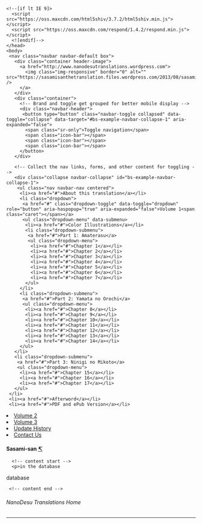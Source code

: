 <!DOCTYPE html>
<html lang="en">
<head>
  <meta charset="utf-8">
  <meta http-equiv="X-UA-Compatible" content="IE=edge">
  <meta name="viewport" content="width=device-width, initial-scale=1">
  <!-- The above 3 meta tags *must* come first in the head; any other head content must come *after* these tags -->
  <title>Nanodesu</title>

  <!-- Bootstrap -->
  <link href="../../../../../static/bootstrap.min.css" rel="stylesheet">
  <link href="../../../../../static/bootstrap-submenu-2.0.1-dist/css/bootstrap-submenu.min.css" rel="stylesheet">
  <link href="../../../../../static/site.css" rel="stylesheet">

  <!-- HTML5 shim and Respond.js for IE8 support of HTML5 elements and media queries -->
  <!-- WARNING: Respond.js doesn't work if you view the page via file:// -->
    <!--[if lt IE 9]>
      <script src="https://oss.maxcdn.com/html5shiv/3.7.2/html5shiv.min.js"></script>
      <script src="https://oss.maxcdn.com/respond/1.4.2/respond.min.js"></script>
      <![endif]-->
    </head>
    <body>
     <nav class="navbar navbar-default box">
       <div class="container header-image">
         <a href="http://www.nanodesutranslations.wordpress.com">
           <img class="img-responsive" border="0" alt="" src="https://sasamisanthetranslation.files.wordpress.com/2013/08/sasami4.png" />
         </a>
       </div>
       <div class="container">
         <!-- Brand and toggle get grouped for better mobile display -->
         <div class="navbar-header">
          <button type="button" class="navbar-toggle collapsed" data-toggle="collapse" data-target="#bs-example-navbar-collapse-1" aria-expanded="false">
           <span class="sr-only">Toggle navigation</span>
           <span class="icon-bar"></span>
           <span class="icon-bar"></span>
           <span class="icon-bar"></span>
         </button>
       </div>

       <!-- Collect the nav links, forms, and other content for toggling -->
       <div class="collapse navbar-collapse" id="bs-example-navbar-collapse-1">
        <ul class="nav navbar-nav centered">
         <li><a href="#">About this translation</a></li>
         <li class="dropdown">
          <a href="#" class="dropdown-toggle" data-toggle="dropdown" role="button" aria-haspopup="true" aria-expanded="false">Volume 1<span class="caret"></span></a>
          <ul class="dropdown-menu" data-submenu>
           <li><a href="#">Color Illustrations</a></li>
           <li class="dropdown-submenu">
            <a href="#">Part 1: Amaterasu</a>
            <ul class="dropdown-menu">
             <li><a href="#">Chapter 1</a></li>
             <li><a href="#">Chapter 2</a></li>
             <li><a href="#">Chapter 3</a></li>
             <li><a href="#">Chapter 4</a></li>
             <li><a href="#">Chapter 5</a></li>
             <li><a href="#">Chapter 6</a></li>
             <li><a href="#">Chapter 7</a></li>
           </ul>
         </li>
         <li class="dropdown-submenu">
          <a href="#">Part 2: Yamata no Orochi</a>
          <ul class="dropdown-menu">
           <li><a href="#">Chapter 8</a></li>
           <li><a href="#">Chapter 9</a></li>
           <li><a href="#">Chapter 10</a></li>
           <li><a href="#">Chapter 11</a></li>
           <li><a href="#">Chapter 12</a></li>
           <li><a href="#">Chapter 13</a></li>
           <li><a href="#">Chapter 14</a></li>
         </ul>
       </li>
       <li class="dropdown-submenu">
        <a href="#">Part 3: Ninigi no Mikoto</a>
        <ul class="dropdown-menu">
         <li><a href="#">Chapter 15</a></li>
         <li><a href="#">Chapter 16</a></li>
         <li><a href="#">Chapter 17</a></li>
       </ul>
     </li>
     <li><a href="#">Afterword</a></li>
     <li><a href="#">PDF and ePub Version</a></li>
   </ul>
 </li>
 <li class="dropdown">
  <a href="#" class="dropdown-toggle" data-toggle="dropdown" role="button" aria-haspopup="true" aria-expanded="false">Volume 2<span class="caret"></span></a>
</li>
<li class="dropdown">
  <a href="#" class="dropdown-toggle" data-toggle="dropdown" role="button" aria-haspopup="true" aria-expanded="false">Volume 3<span class="caret"></span></a>
</li>
<li><a href="#">Update History</a></li>
<li><a href="#">Contact Us</a></li>
</ul>
</div><!-- /.navbar-collapse -->
</div><!-- /.container-fluid -->
</nav>

<div class="container content-container">
  <div class="row">
   <div class="col-md-9 col-xs-12 colpad-right">
    <div class="panel panel-default box">
     <div class="panel-heading">
      <h4>Sasami-san <a href="../../../../../sasami-san/1/1/2">↸</a></h4>
    </div>
    <div class="panel-body">

      <!-- content start -->
      <p>in the database
database</p>

     <!-- content end -->
   </div>
 </div>
</div>
<div class="col-md-3 hidden-xs hidden-sm colpad-left">
  <div class="panel panel-default box">
   <div class="panel-body">
    <h6>NanoDesu Translations Home</h6>
    <hr>
    <p>
     <a href="http://www.nanodesutranslations.wordpress.com"><img class="img-responsive" border="0" alt="" src="http://nanodesutranslations.files.wordpress.com/2014/05/h6wvikg.png" /></a>
   </p>
 </div>
</div>
</div>
</div>

<!-- jQuery (necessary for Bootstrap's JavaScript plugins) -->
<script src="https://ajax.googleapis.com/ajax/libs/jquery/1.11.3/jquery.min.js"></script>
<!-- Include all compiled plugins (below), or include individual files as needed -->
<script src="https://maxcdn.bootstrapcdn.com/bootstrap/3.3.6/js/bootstrap.min.js" integrity="sha384-0mSbJDEHialfmuBBQP6A4Qrprq5OVfW37PRR3j5ELqxss1yVqOtnepnHVP9aJ7xS" crossorigin="anonymous"></script>
<script type="text/javaScript" src="../../../../../static/bootstrap-submenu-2.0.1-dist/js/bootstrap-submenu.min.js"></script>
<script type="text/javascript">
 $('[data-submenu]').submenupicker();
</script>
</body>
</html>
